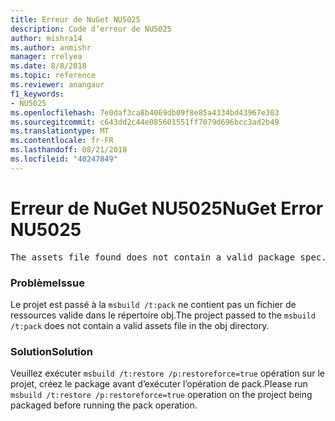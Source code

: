 ```yaml
---
title: Erreur de NuGet NU5025
description: Code d’erreur de NU5025
author: mishra14
ms.author: anmishr
manager: rrelyea
ms.date: 8/8/2018
ms.topic: reference
ms.reviewer: anangaur
f1_keywords:
- NU5025
ms.openlocfilehash: 7e0daf3ca8b4069db09f8e85a4334bd43967e303
ms.sourcegitcommit: c643dd2c44e085601551ff7079d696bcc3ad2b49
ms.translationtype: MT
ms.contentlocale: fr-FR
ms.lasthandoff: 08/21/2018
ms.locfileid: "40247849"
---
```

# <a name="nuget-error-nu5025"></a><span data-ttu-id="8bdd3-103">Erreur de NuGet NU5025</span><span class="sxs-lookup"><span data-stu-id="8bdd3-103">NuGet Error NU5025</span></span>
<pre>The assets file found does not contain a valid package spec. Try restoring the project again. The location of the assets file is F:\project\obj\project.assets.json.</pre>

### <a name="issue"></a><span data-ttu-id="8bdd3-104">Problème</span><span class="sxs-lookup"><span data-stu-id="8bdd3-104">Issue</span></span>

<span data-ttu-id="8bdd3-105">Le projet est passé à la `msbuild /t:pack` ne contient pas un fichier de ressources valide dans le répertoire obj.</span><span class="sxs-lookup"><span data-stu-id="8bdd3-105">The project passed to the `msbuild /t:pack` does not contain a valid assets file in the obj directory.</span></span>


### <a name="solution"></a><span data-ttu-id="8bdd3-106">Solution</span><span class="sxs-lookup"><span data-stu-id="8bdd3-106">Solution</span></span>

<span data-ttu-id="8bdd3-107">Veuillez exécuter `msbuild /t:restore /p:restoreforce=true` opération sur le projet, créez le package avant d’exécuter l’opération de pack.</span><span class="sxs-lookup"><span data-stu-id="8bdd3-107">Please run `msbuild /t:restore /p:restoreforce=true` operation on the project being packaged before running the pack operation.</span></span>

